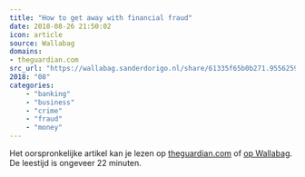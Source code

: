 ```yaml
---
title: "How to get away with financial fraud"
date: 2018-08-26 21:50:02
icon: article
source: Wallabag
domains:
- theguardian.com
src_url: "https://wallabag.sanderdorigo.nl/share/61335f65b0b271.95562599"
2018: "08"
categories:
    - "banking"
    - "business"
    - "crime"
    - "fraud"
    - "money"
---
```

Het oorspronkelijke artikel kan je lezen op [theguardian.com](https://www.theguardian.com/news/2018/jun/28/how-to-get-away-with-financial-fraud) of [op Wallabag](https://wallabag.sanderdorigo.nl/share/61335f65b0b271.95562599). De leestijd is ongeveer 22 minuten.
